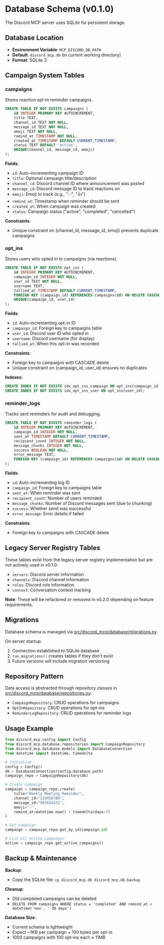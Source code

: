 # Database Schema (v0.1.0)

The Discord MCP server uses SQLite for persistent storage.

## Database Location

- **Environment Variable**: `MCP_DISCORD_DB_PATH`
- **Default**: `discord_mcp.db` (in current working directory)
- **Format**: SQLite 3

## Campaign System Tables

### campaigns

Stores reaction opt-in reminder campaigns.

```sql
CREATE TABLE IF NOT EXISTS campaigns (
    id INTEGER PRIMARY KEY AUTOINCREMENT,
    title TEXT,
    channel_id TEXT NOT NULL,
    message_id TEXT NOT NULL,
    emoji TEXT NOT NULL,
    remind_at TIMESTAMP NOT NULL,
    created_at TIMESTAMP DEFAULT CURRENT_TIMESTAMP,
    status TEXT DEFAULT 'active',
    UNIQUE(channel_id, message_id, emoji)
);
```

**Fields**:

- `id`: Auto-incrementing campaign ID
- `title`: Optional campaign title/description
- `channel_id`: Discord channel ID where announcement was posted
- `message_id`: Discord message ID to track reactions on
- `emoji`: Emoji to track (e.g., "✅", "👍")
- `remind_at`: Timestamp when reminder should be sent
- `created_at`: When campaign was created
- `status`: Campaign status ("active", "completed", "cancelled")

**Constraints**:

- Unique constraint on (channel_id, message_id, emoji) prevents duplicate campaigns

### opt_ins

Stores users who opted in to campaigns (via reactions).

```sql
CREATE TABLE IF NOT EXISTS opt_ins (
    id INTEGER PRIMARY KEY AUTOINCREMENT,
    campaign_id INTEGER NOT NULL,
    user_id TEXT NOT NULL,
    username TEXT,
    tallied_at TIMESTAMP DEFAULT CURRENT_TIMESTAMP,
    FOREIGN KEY (campaign_id) REFERENCES campaigns(id) ON DELETE CASCADE,
    UNIQUE(campaign_id, user_id)
);
```

**Fields**:

- `id`: Auto-incrementing opt-in ID
- `campaign_id`: Foreign key to campaigns table
- `user_id`: Discord user ID who opted in
- `username`: Discord username (for display)
- `tallied_at`: When this opt-in was recorded

**Constraints**:

- Foreign key to campaigns with CASCADE delete
- Unique constraint on (campaign_id, user_id) ensures no duplicates

**Indexes**:

```sql
CREATE INDEX IF NOT EXISTS idx_opt_ins_campaign ON opt_ins(campaign_id);
CREATE INDEX IF NOT EXISTS idx_opt_ins_user ON opt_ins(user_id);
```

### reminder_logs

Tracks sent reminders for audit and debugging.

```sql
CREATE TABLE IF NOT EXISTS reminder_logs (
    id INTEGER PRIMARY KEY AUTOINCREMENT,
    campaign_id INTEGER NOT NULL,
    sent_at TIMESTAMP DEFAULT CURRENT_TIMESTAMP,
    recipient_count INTEGER NOT NULL,
    message_chunks INTEGER NOT NULL,
    success BOOLEAN NOT NULL,
    error_message TEXT,
    FOREIGN KEY (campaign_id) REFERENCES campaigns(id) ON DELETE CASCADE
);
```

**Fields**:

- `id`: Auto-incrementing log ID
- `campaign_id`: Foreign key to campaigns table
- `sent_at`: When reminder was sent
- `recipient_count`: Number of users reminded
- `message_chunks`: Number of Discord messages sent (due to chunking)
- `success`: Whether send was successful
- `error_message`: Error details if failed

**Constraints**:

- Foreign key to campaigns with CASCADE delete

## Legacy Server Registry Tables

These tables exist from the legacy server registry implementation but are not actively used in v0.1.0:

- `servers`: Discord server information
- `channels`: Discord channel information
- `roles`: Discord role information
- `context`: Conversation context tracking

**Note**: These will be refactored or removed in v0.2.0 depending on feature requirements.

## Migrations

Database schema is managed via [src/discord_mcp/database/migrations.py](../../src/discord_mcp/database/migrations.py).

On server startup:

1. Connection established to SQLite database
2. `run_migrations()` creates tables if they don't exist
3. Future versions will include migration versioning

## Repository Pattern

Data access is abstracted through repository classes in [src/discord_mcp/database/repositories.py](../../src/discord_mcp/database/repositories.py):

- `CampaignRepository`: CRUD operations for campaigns
- `OptInRepository`: CRUD operations for opt-ins
- `ReminderLogRepository`: CRUD operations for reminder logs

## Usage Example

```python
from discord_mcp.config import Config
from discord_mcp.database.repositories import CampaignRepository
from discord_mcp.database.models import DatabaseConnection
from datetime import datetime, timedelta

# Initialize
config = Config()
db = DatabaseConnection(config.database_path)
campaign_repo = CampaignRepository(db)

# Create campaign
campaign = campaign_repo.create(
    title="Weekly Meeting Reminder",
    channel_id="123456789",
    message_id="987654321",
    emoji="✅",
    remind_at=datetime.now() + timedelta(days=7)
)

# Get campaign
campaign = campaign_repo.get_by_id(campaign.id)

# List all active campaigns
active = campaign_repo.get_active_campaigns()
```

## Backup & Maintenance

**Backup**:

- Copy the SQLite file: `cp discord_mcp.db discord_mcp.db.backup`

**Cleanup**:

- Old completed campaigns can be deleted
- `DELETE FROM campaigns WHERE status = 'completed' AND remind_at < datetime('now', '-30 days')`

**Database Size**:

- Current schema is lightweight
- Expect ~1KB per campaign + 100 bytes per opt-in
- 1000 campaigns with 100 opt-ins each ≈ 11MB
